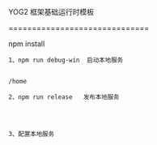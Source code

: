 YOG2 框架基础运行时模板

==============================

npm install
```
1、npm run debug-win  启动本地服务


/home 

2、npm run release   发布本地服务




3、配置本地服务



```
